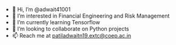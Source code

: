 - 👋 Hi, I’m @adwait41001
- 👀 I’m interested in Financial Engineering and Risk Management  
- 🌱 I’m currently learning Tensorflow
- 💞️ I’m looking to collaborate on Python projects
- 📫 Reach me at patiladwaitn19.extc@coep.ac.in

<!---
adwait41001/adwait41001 is a ✨ special ✨ repository because its `README.md` (this file) appears on your GitHub profile.
You can click the Preview link to take a look at your changes.
--->
